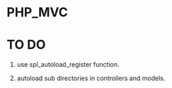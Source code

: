 # PHP_MVC

# TO DO

1) use spl_autoload_register function.

2) autoload sub directories in controllers and models.

